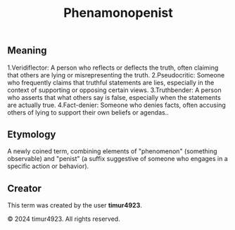<!DOCTYPE html>
<html lang="en">
<head>
    <meta charset="UTF-8">
    <meta name="viewport" content="width=device-width, initial-scale=1.0">
    <title>Phenamonopenist meaning</title>
    <link rel="stylesheet" href="styles.css">
</head>
<body>
    <div class="container">
        <header>
            <h1>Phenamonopenist</h1>
        </header>
        <main>
            <section>
                <h2>Meaning</h2>
                <p>1.Veridiflector: A person who reflects or deflects the truth, often claiming that others are lying or misrepresenting the truth.
2.Pseudocritic: Someone who frequently claims that truthful statements are lies, especially in the context of supporting or opposing certain views.
3.Truthbender: A person who asserts that what others say is false, especially when the statements are actually true.
4.Fact-denier: Someone who denies facts, often accusing others of lying to support their own beliefs or agendas..</p>
            </section>
            <section>
                <h2>Etymology</h2>
                <p>A newly coined term, combining elements of "phenomenon" (something observable) and "penist" (a suffix suggestive of someone who engages in a specific action or behavior).</p>
            </section>
            <section>
                <h2>Creator</h2>
                <p>This term was created by the user <strong>timur4923</strong>.</p>
            </section>
        </main>
        <footer>
            <p>&copy; 2024 timur4923. All rights reserved.</p>
        </footer>
    </div>
</body>
</html>
